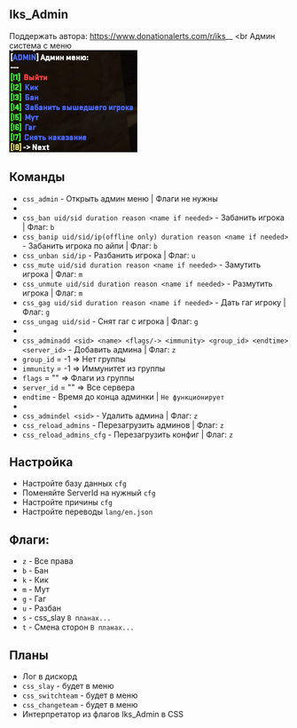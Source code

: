 ## Iks_Admin
Поддержать автора: https://www.donationalerts.com/r/iks__ <br
Админ система с меню <br>
![image](imgs/MenuScreen.png)

## Команды

- `css_admin` - Открыть админ меню | Флаги не нужны
- 
- `css_ban uid/sid duration reason <name if needed>` - Забанить игрока | Флаг: `b`
- `css_banip uid/sid/ip(offline only) duration reason <name if needed>` - Забанить игрока по айпи | Флаг: `b`
- `css_unban sid/ip` - Разбанить игрока | Флаг: `u`
- `css_mute uid/sid duration reason <name if needed>` - Замутить игрока | Флаг: `m`
- `css_unmute uid/sid duration reason <name if needed>` - Размутить игрока | Флаг: `m`
- `css_gag uid/sid duration reason <name if needed>` - Дать гаг игроку | Флаг: `g`
- `css_ungag uid/sid` - Снят гаг с игрока | Флаг: `g`
- 
- `css_adminadd <sid> <name> <flags/-> <immunity> <group_id> <endtime> <server_id>` - Добавить админа | Флаг: `z`
- `group_id` = -1 => Нет группы
- `immunity` = -1 => Иммунитет из группы
- `flags` = "" => Флаги из группы
- `server_id` = "" => Все сервера
- `endtime` - Время до конца админки | `Не функционирует`
- 
- `css_admindel <sid>` - Удалить админа | Флаг: `z`
- `css_reload_admins` - Перезагрузить админов | Флаг: `z`
- `css_reload_admins_cfg` - Перезагрузить конфиг | Флаг: `z`

## Настройка
- Настройте базу данных `cfg`
- Поменяйте ServerId на нужный `cfg`
- Настройте причины `cfg`
- Настройте переводы `lang/en.json`

## Флаги:
- `z` - Все права
- `b` - Бан
- `k` - Кик
- `m` - Мут
- `g` - Гаг
- `u` - Разбан
- `s` - css_slay `В планах...`
- `t` - Смена сторон `В планах...`

## Планы
- Лог в дискорд
- `css_slay` - будет в меню
- `css_switchteam` - будет в меню
- `css_changeteam` - будет в меню
- Интерпретатор из флагов Iks_Admin в CSS




